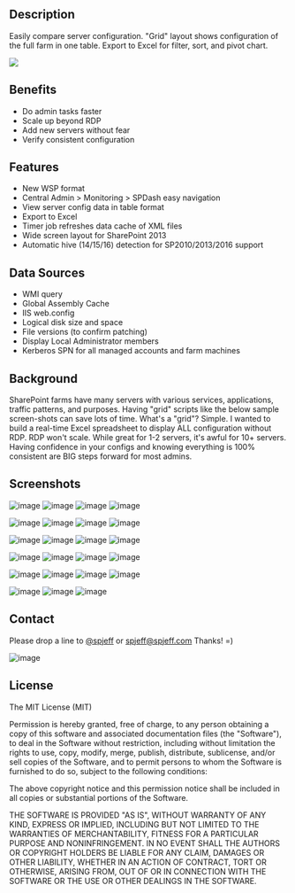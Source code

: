 ## Description
Easily compare server configuration. "Grid" layout shows configuration of the full farm in one table. Export to Excel for filter, sort, and pivot chart.

[![](https://raw.githubusercontent.com/spjeff/spdash/master/doc/download.png)](https://github.com/spjeff/spdash/releases/download/SPDash/SPDash.wsp)

## Benefits
* Do admin tasks faster
* Scale up beyond RDP
* Add new servers without fear
* Verify consistent configuration

## Features
* New WSP format
* Central Admin > Monitoring > SPDash easy navigation
* View server config data in table format
* Export to Excel
* Timer job refreshes data cache of XML files
* Wide screen layout for SharePoint 2013
* Automatic hive (14/15/16) detection for SP2010/2013/2016 support

## Data Sources
* WMI query
* Global Assembly Cache
* IIS web.config
* Logical disk size and space
* File versions (to confirm patching)
* Display Local Administrator members
* Kerberos SPN for all managed accounts and farm machines

## Background
SharePoint farms have many servers with various services, applications, traffic patterns, and purposes. Having "grid" scripts like the below sample screen-shots can save lots of time. What's a "grid"? Simple. I wanted to build a real-time Excel spreadsheet to display ALL configuration without RDP. RDP won't scale. While great for 1-2 servers, it's awful for 10+ servers. Having confidence in your configs and knowing everything is 100% consistent are BIG steps forward for most admins.

## Screenshots
![image](https://raw.githubusercontent.com/spjeff/spdash/master/doc/1.png)
![image](https://raw.githubusercontent.com/spjeff/spdash/master/doc/2.png)
![image](https://raw.githubusercontent.com/spjeff/spdash/master/doc/3.png)
![image](https://raw.githubusercontent.com/spjeff/spdash/master/doc/4.png)

![image](https://raw.githubusercontent.com/spjeff/spdash/master/doc/5.png)
![image](https://raw.githubusercontent.com/spjeff/spdash/master/doc/6.png)
![image](https://raw.githubusercontent.com/spjeff/spdash/master/doc/7.png)
![image](https://raw.githubusercontent.com/spjeff/spdash/master/doc/8.png)

![image](https://raw.githubusercontent.com/spjeff/spdash/master/doc/9.png)
![image](https://raw.githubusercontent.com/spjeff/spdash/master/doc/10.png)
![image](https://raw.githubusercontent.com/spjeff/spdash/master/doc/11.png)
![image](https://raw.githubusercontent.com/spjeff/spdash/master/doc/12.png)

![image](https://raw.githubusercontent.com/spjeff/spdash/master/doc/13.png)
![image](https://raw.githubusercontent.com/spjeff/spdash/master/doc/14.png)
![image](https://raw.githubusercontent.com/spjeff/spdash/master/doc/15.png)
![image](https://raw.githubusercontent.com/spjeff/spdash/master/doc/16.png)

![image](https://raw.githubusercontent.com/spjeff/spdash/master/doc/17.png)
![image](https://raw.githubusercontent.com/spjeff/spdash/master/doc/18.png)
![image](https://raw.githubusercontent.com/spjeff/spdash/master/doc/19.png)
![image](https://raw.githubusercontent.com/spjeff/spdash/master/doc/20.png)

![image](https://raw.githubusercontent.com/spjeff/spdash/master/doc/21.png)
![image](https://raw.githubusercontent.com/spjeff/spdash/master/doc/22.png)
![image](https://raw.githubusercontent.com/spjeff/spdash/master/doc/23.png)

## Contact
Please drop a line to [@spjeff](https://twitter.com/spjeff) or [spjeff@spjeff.com](mailto:spjeff@spjeff.com)
Thanks!  =)

![image](http://img.shields.io/badge/first--timers--only-friendly-blue.svg?style=flat-square)

## License

The MIT License (MIT)

Permission is hereby granted, free of charge, to any person obtaining a copy of this software and associated documentation files (the "Software"), to deal in the Software without restriction, including without limitation the rights to use, copy, modify, merge, publish, distribute, sublicense, and/or sell copies of the Software, and to permit persons to whom the Software is furnished to do so, subject to the following conditions:

The above copyright notice and this permission notice shall be included in all copies or substantial portions of the Software.

THE SOFTWARE IS PROVIDED "AS IS", WITHOUT WARRANTY OF ANY KIND, EXPRESS OR IMPLIED, INCLUDING BUT NOT LIMITED TO THE WARRANTIES OF MERCHANTABILITY, FITNESS FOR A PARTICULAR PURPOSE AND NONINFRINGEMENT. IN NO EVENT SHALL THE AUTHORS OR COPYRIGHT HOLDERS BE LIABLE FOR ANY CLAIM, DAMAGES OR OTHER LIABILITY, WHETHER IN AN ACTION OF CONTRACT, TORT OR OTHERWISE, ARISING FROM, OUT OF OR IN CONNECTION WITH THE SOFTWARE OR THE USE OR OTHER DEALINGS IN THE SOFTWARE.